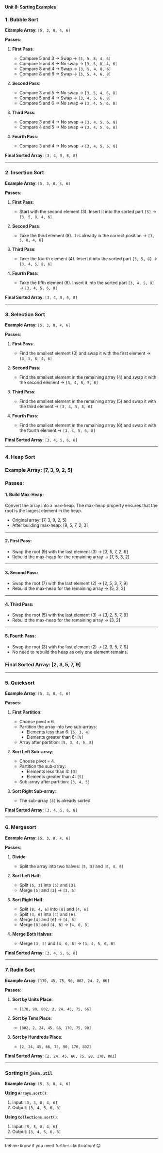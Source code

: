**Unit 8: Sorting Examples**
### 1. **Bubble Sort**
**Example Array**: `[5, 3, 8, 4, 6]`

**Passes**:
1. **First Pass**:
   - Compare 5 and 3 → Swap → `[3, 5, 8, 4, 6]`
   - Compare 5 and 8 → No swap → `[3, 5, 8, 4, 6]`
   - Compare 8 and 4 → Swap → `[3, 5, 4, 8, 6]`
   - Compare 8 and 6 → Swap → `[3, 5, 4, 6, 8]`

2. **Second Pass**:
   - Compare 3 and 5 → No swap → `[3, 5, 4, 6, 8]`
   - Compare 5 and 4 → Swap → `[3, 4, 5, 6, 8]`
   - Compare 5 and 6 → No swap → `[3, 4, 5, 6, 8]`

3. **Third Pass**:
   - Compare 3 and 4 → No swap → `[3, 4, 5, 6, 8]`
   - Compare 4 and 5 → No swap → `[3, 4, 5, 6, 8]`

4. **Fourth Pass**:
   - Compare 3 and 4 → No swap → `[3, 4, 5, 6, 8]`

**Final Sorted Array**: `[3, 4, 5, 6, 8]`

---

### 2. **Insertion Sort**
**Example Array**: `[5, 3, 8, 4, 6]`

**Passes**:
1. **First Pass**:
   - Start with the second element (3). Insert it into the sorted part `[5]` → `[3, 5, 8, 4, 6]`

2. **Second Pass**:
   - Take the third element (8). It is already in the correct position → `[3, 5, 8, 4, 6]`

3. **Third Pass**:
   - Take the fourth element (4). Insert it into the sorted part `[3, 5, 8]` → `[3, 4, 5, 8, 6]`

4. **Fourth Pass**:
   - Take the fifth element (6). Insert it into the sorted part `[3, 4, 5, 8]` → `[3, 4, 5, 6, 8]`

**Final Sorted Array**: `[3, 4, 5, 6, 8]`

---

### 3. **Selection Sort**
**Example Array**: `[5, 3, 8, 4, 6]`

**Passes**:
1. **First Pass**:
   - Find the smallest element (3) and swap it with the first element → `[3, 5, 8, 4, 6]`

2. **Second Pass**:
   - Find the smallest element in the remaining array (4) and swap it with the second element → `[3, 4, 8, 5, 6]`

3. **Third Pass**:
   - Find the smallest element in the remaining array (5) and swap it with the third element → `[3, 4, 5, 8, 6]`

4. **Fourth Pass**:
   - Find the smallest element in the remaining array (6) and swap it with the fourth element → `[3, 4, 5, 6, 8]`

**Final Sorted Array**: `[3, 4, 5, 6, 8]`

---

### 4. **Heap Sort**

### Example Array: [7, 3, 9, 2, 5]

### Passes:

#### 1. Build Max-Heap:
Convert the array into a max-heap. The max-heap property ensures that the root is the largest element in the heap.

- Original array: [7, 3, 9, 2, 5]
- After building max-heap: [9, 5, 7, 2, 3]

---

#### 2. First Pass:
- Swap the root (9) with the last element (3) → [3, 5, 7, 2, 9]
- Rebuild the max-heap for the remaining array → [7, 5, 3, 2]

---

#### 3. Second Pass:
- Swap the root (7) with the last element (2) → [2, 5, 3, 7, 9]
- Rebuild the max-heap for the remaining array → [5, 2, 3]

---

#### 4. Third Pass:
- Swap the root (5) with the last element (3) → [3, 2, 5, 7, 9]
- Rebuild the max-heap for the remaining array → [3, 2]

---

#### 5. Fourth Pass:
- Swap the root (3) with the last element (2) → [2, 3, 5, 7, 9]
- No need to rebuild the heap as only one element remains.

### Final Sorted Array: [2, 3, 5, 7, 9]

---

### 5. **Quicksort**
**Example Array**: `[5, 3, 8, 4, 6]`

**Passes**:
1. **First Partition**:
   - Choose pivot = 6.
   - Partition the array into two sub-arrays:
     - Elements less than 6: `[5, 3, 4]`
     - Elements greater than 6: `[8]`
   - Array after partition: `[5, 3, 4, 6, 8]`

2. **Sort Left Sub-array**:
   - Choose pivot = 4.
   - Partition the sub-array:
     - Elements less than 4: `[3]`
     - Elements greater than 4: `[5]`
   - Sub-array after partition: `[3, 4, 5]`

3. **Sort Right Sub-array**:
   - The sub-array `[8]` is already sorted.

**Final Sorted Array**: `[3, 4, 5, 6, 8]`

---

### 6. **Mergesort**
**Example Array**: `[5, 3, 8, 4, 6]`

**Passes**:
1. **Divide**:
   - Split the array into two halves: `[5, 3]` and `[8, 4, 6]`

2. **Sort Left Half**:
   - Split `[5, 3]` into `[5]` and `[3]`.
   - Merge `[5]` and `[3]` → `[3, 5]`

3. **Sort Right Half**:
   - Split `[8, 4, 6]` into `[8]` and `[4, 6]`.
   - Split `[4, 6]` into `[4]` and `[6]`.
   - Merge `[4]` and `[6]` → `[4, 6]`
   - Merge `[8]` and `[4, 6]` → `[4, 6, 8]`

4. **Merge Both Halves**:
   - Merge `[3, 5]` and `[4, 6, 8]` → `[3, 4, 5, 6, 8]`

**Final Sorted Array**: `[3, 4, 5, 6, 8]`

---

### 7. **Radix Sort**
**Example Array**: `[170, 45, 75, 90, 802, 24, 2, 66]`

**Passes**:
1. **Sort by Units Place**:
   - `[170, 90, 802, 2, 24, 45, 75, 66]`

2. **Sort by Tens Place**:
   - `[802, 2, 24, 45, 66, 170, 75, 90]`

3. **Sort by Hundreds Place**:
   - `[2, 24, 45, 66, 75, 90, 170, 802]`

**Final Sorted Array**: `[2, 24, 45, 66, 75, 90, 170, 802]`

---

### Sorting in `java.util`
**Example Array**: `[5, 3, 8, 4, 6]`

**Using `Arrays.sort()`**:
1. Input: `[5, 3, 8, 4, 6]`
2. Output: `[3, 4, 5, 6, 8]`

**Using `Collections.sort()`**:
1. Input: `[5, 3, 8, 4, 6]`
2. Output: `[3, 4, 5, 6, 8]`

---

Let me know if you need further clarification! 😊
